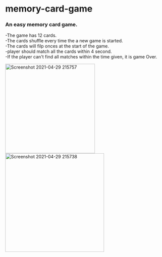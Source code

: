 # memory-card-game

### An easy memory card game.<br>

-The game has 12 cards.<br>
-The cards shuffle every time the a new game is started.<br>
-The cards will filp onces at the start of the game. <br>
-player should match all the cards within 4 second.<br>
-If the player can't find all matches within the time given, it is game Over.

<img width="284" alt="Screenshot 2021-04-29 215757" src="https://user-images.githubusercontent.com/54922683/116555504-71a70a00-a937-11eb-9376-dd95032f57ff.png">
<img width="313" alt="Screenshot 2021-04-29 215738" src="https://user-images.githubusercontent.com/54922683/116555517-753a9100-a937-11eb-9318-c76022ff337c.png">

